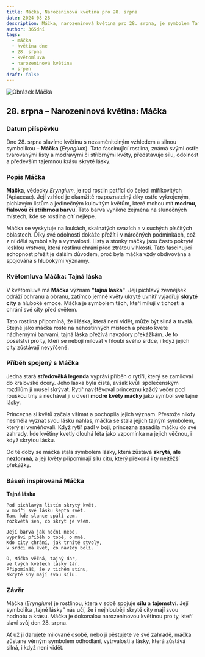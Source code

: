 ```yaml
---
title: Máčka, Narozeninová květina pro 28. srpna
date: 2024-08-28
description: Máčka, narozeninová květina pro 28. srpna, je symbolem Tajná láska. Objevte její jedinečný význam, fascinující příběhy a poezii, která oslavuje její krásu.
author: 365dní
tags:
  - máčka
  - květina dne
  - 28. srpna
  - květomluva
  - narozeninová květina
  - srpen
draft: false
---
```


![Obrázek Máčka](https://cdn.pixabay.com/photo/2017/07/28/10/13/eryngium-2548232_640.jpg#center)


## 28. srpna – Narozeninová květina: Máčka

### Datum příspěvku

Dne 28. srpna slavíme květinu s nezaměnitelným vzhledem a silnou symbolikou – **Máčka** (_Eryngium_). Tato fascinující rostlina, známá svými ostře tvarovanými listy a modravými či stříbrnými květy, představuje sílu, odolnost a především tajemnou krásu skryté lásky.

### Popis Máčka

**Máčka**, vědecky _Eryngium_, je rod rostlin patřící do čeledi miříkovitých (Apiaceae). Její vzhled je okamžitě rozpoznatelný díky ostře vykrojeným, pichlavým listům a jedinečným kulovitým květům, které mohou mít **modrou, fialovou či stříbrnou barvu**. Tato barva vynikne zejména na slunečných místech, kde se rostlina cítí nejlépe.

Máčka se vyskytuje na loukách, skalnatých svazích a v suchých písčitých oblastech. Díky své odolnosti dokáže přežít i v náročných podmínkách, což z ní dělá symbol síly a vytrvalosti. Listy a stonky máčky jsou často pokryté lesklou vrstvou, která rostlinu chrání před ztrátou vlhkosti. Tato fascinující schopnost přežít je dalším důvodem, proč byla máčka vždy obdivována a spojována s hlubokými významy.

### Květomluva Máčka: Tajná láska

V květomluvě má **Máčka** význam **"tajná láska"**. Její pichlavý zevnějšek odráží ochranu a obranu, zatímco jemné květy ukryté uvnitř vyjadřují **skryté city** a hluboké emoce. Máčka je symbolem těch, kteří milují v tichosti a chrání své city před světem.

Tato rostlina připomíná, že i láska, která není vidět, může být silná a trvalá. Stejně jako máčka roste na nehostinných místech a přesto kvete nádhernými barvami, tajná láska přežívá navzdory překážkám. Je to poselství pro ty, kteří se nebojí milovat v hloubi svého srdce, i když jejich city zůstávají nevyřčené.

### Příběh spojený s Máčka

Jedna stará **středověká legenda** vypráví příběh o rytíři, který se zamiloval do královské dcery. Jeho láska byla čistá, avšak kvůli společenským rozdílům ji musel skrývat. Rytíř navštěvoval princeznu každý večer pod rouškou tmy a nechával jí u dveří **modré květy máčky** jako symbol své tajné lásky.

Princezna si květů začala všímat a pochopila jejich význam. Přestože nikdy nesměla vyznat svou lásku nahlas, máčka se stala jejich tajným symbolem, který si vyměňovali. Když rytíř padl v boji, princezna zasadila máčku do své zahrady, kde květiny kvetly dlouhá léta jako vzpomínka na jejich věčnou, i když skrytou lásku.

Od té doby se máčka stala symbolem lásky, která zůstává **skrytá, ale nezlomná**, a její květy připomínají sílu citu, který překoná i ty nejtěžší překážky.

### Báseň inspirovaná Máčka

**Tajná láska**

```
Pod pichlavým listím skrytý květ,  
v modři své lásku šeptá svět.  
Tam, kde slunce spálí zem,  
rozkvétá sen, co skryt je všem.  

Její barva jak noční nebe,  
vypráví příběh o tobě, o mně.  
Kdo city chrání, jak trnité stvoly,  
v srdci má květ, co navždy bolí.  

Ó, Máčko věčná, tajný dar,  
ve tvých květech lásky žár.  
Připomínáš, že v tichém stínu,  
skryté sny mají svou sílu.  
```

### Závěr

Máčka (_Eryngium_) je rostlinou, která v sobě spojuje **sílu** a **tajemství**. Její symbolika „tajné lásky“ nás učí, že i nejhlouběji skryté city mají svou hodnotu a krásu. Máčka je dokonalou narozeninovou květinou pro ty, kteří slaví svůj den 28. srpna.

Ať už ji darujete milované osobě, nebo ji pěstujete ve své zahradě, máčka zůstane věrným symbolem odhodlání, vytrvalosti a lásky, která zůstává silná, i když není vidět.